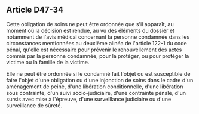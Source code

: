 Article D47-34
----
Cette obligation de soins ne peut être ordonnée que s'il apparaît, au moment où
la décision est rendue, au vu des éléments du dossier et notamment de l'avis
médical concernant la personne condamnée dans les circonstances mentionnées au
deuxième alinéa de l'article 122-1 du code pénal, qu'elle est nécessaire pour
prévenir le renouvellement des actes commis par la personne condamnée, pour la
protéger, ou pour protéger la victime ou la famille de la victime.

Elle ne peut être ordonnée si le condamné fait l'objet ou est susceptible de
faire l'objet d'une obligation ou d'une injonction de soins dans le cadre d'un
aménagement de peine, d'une libération conditionnelle, d'une libération sous
contrainte, d'un suivi socio-judiciaire, d'une contrainte pénale, d'un sursis
avec mise à l'épreuve, d'une surveillance judiciaire ou d'une surveillance de
sûreté.

